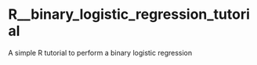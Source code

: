 # R__binary_logistic_regression_tutorial
A simple R tutorial to perform a binary logistic regression
